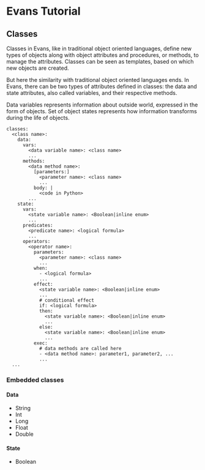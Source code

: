 # Evans Tutorial

## Classes

Classes in Evans, like in traditional object oriented languages, define new types of objects along with object attributes and procedures, or methods, to manage the attributes. Classes can be seen as templates, based on which new objects are created.

But here the similarity with traditional object oriented languages ends. In Evans, there can be two types of attributes defined in classes: the data and state attributes, also called variables, and their respective methods.

Data variables represents information about outside world, expressed in the form of objects. Set of object states represents how information transforms during the life of objects.

```
classes:
  <class name>:
    data:
      vars:
        <data variable name>: <class name>
        ...
      methods:
        <data method name>:
          [parameters:]
            <parameter name>: <class name>
            ...
          body: |
            <code in Python>
        ...
    state:
      vars:
        <state variable name>: <Boolean|inline enum>
        ...
      predicates:
        <predicate name>: <logical formula>
        ...
      operators:
        <operator name>:
          parameters:
            <parameter name>: <class name>
            ...
          when:
            - <logical formula>
            ...
          effect:
            <state variable name>: <Boolean|inline enum>
            ...
            # conditional effect
            if: <logical formula>
            then:
              <state variable name>: <Boolean|inline enum>
              ...
            else:
              <state variable name>: <Boolean|inline enum>
              ...
          exec:
            # data methods are called here
            - <data method name>: parameter1, parameter2, ...
            ...
  ...
```

### Embedded classes

#### Data
* String
* Int
* Long
* Float
* Double

#### State
* Boolean

